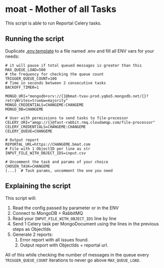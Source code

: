 # moat - Mother of all Tasks

This script is able to run Reportal Celery tasks.

## Running the script

Duplicate [.env.template](.env.template) to a file named .env and
fill all ENV vars for your needs:

```dotenv
# it will pause if total queued messages is greater than this
MAX_QUEUE_LOAD=500
# the frequency for checking the queue count
TRIGGER_QUEUE_COUNT=100
# Time in seconds between 2 consecutive tasks
BACKOFF_TIMER=1

MONGO_URI="mongodb+srv://{}@bmat-tvav-prod.yq6o5.mongodb.net/{}?retryWrites=true&w=majority"
MONGO_CREDENTIALS=CHANGEME:CHANGEME
MONGO_DB=CHANGEME

# User with permissions to send tasks to file-processor
CELERY_URI="amqp://{}@fast-rabbit.rmq.cloudamqp.com/file-processor"
CELERY_CREDENTIALS=CHANGEME:CHANGEME
CELERY_QUEUE=CHANGEME

# Output report
REPORTAL_URL=https://CHANGEME.bmat.com
# File with 1 ObjectID per line as str
INPUT_FILE_WITH_OBJECT_IDS=input.csv

# Uncomment the task and params of your choice
CHOSEN_TASK=CHANGEME
[...]  # Task params, uncomment the one you need
```

## Explaining the script

This script will:
1. Read the config passed by parameter or in the ENV
2. Connect to MongoDB + RabbitMQ
3. Read your `INPUT_FILE_WITH_OBJECT_IDS` line by line
4. Send 1 Celery task per MongoDocument using the lines in the previous steps as ObjectIds
5. Generate 2 reports:
    1. Error report with all issues found.
    2. Output report with ObjectIds + reportal url.

All of this while checking the number of messages in the queue every `TRIGGER_QUEUE_COUNT` iterations to never go
above `MAX_QUEUE_LOAD`.
